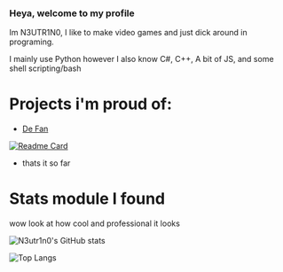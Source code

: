### Heya, welcome to my profile

Im N3UTR1N0, I like to make video games and just dick around in programing.

I mainly use Python however I also know C#, C++, A bit of JS, and some shell scripting/bash

# Projects i'm proud of:
- [De Fan](https://github.com/N3utr1n0/De-Fan) 

[![Readme Card](https://github-readme-stats.vercel.app/api/pin/?username=N3utr1n0&repo=De-Fan&theme=chartreuse-dark)](https://github.com/anuraghazra/github-readme-stats)

- thats it so far

# Stats module I found

wow look at how cool and professional it looks 

![N3utr1n0's GitHub stats](https://github-readme-stats.vercel.app/api?username=N3utr1n0&show_icons=true&theme=chartreuse-dark&hide=stars,issues)

![Top Langs](https://github-readme-stats.vercel.app/api/top-langs/?username=N3utr1n0&theme=chartreuse-dark)
